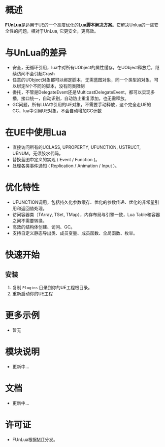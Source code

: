 
# 概述
**FUnLua**是适用于UE的一个高度优化的**Lua脚本解决方案**。它解决Unlua的一些安全性的问题，相对于UnLua, 它更安全，更高效。
# 与UnLua的差异
* 安全，无循环引用，lua中对所有UObject的属性缓存，在UObject释放后，继续访问不会引起Crash
* 任意的UObject对象都可以绑定脚本，无需蓝图对象，同一个类型的对象，可以绑定N个不同的脚本，没有同类限制
* 委托，不管是DelegateEvent还是MulticastDelegateEvent，都可以实现多播，接口统一，自动识别，自动防止重复添加，也无需释放。
* GC问题，所有LUA中引用的UE对象，不需要手动释放，这个完全走UE的GC，lua中引用UE对象，不会自动增加GC计数

# 在UE中使用Lua
* 直接访问所有的UCLASS, UPROPERTY, UFUNCTION, USTRUCT, UENUM，无须胶水代码。
* 替换蓝图中定义的实现 ( Event / Function )。
* 处理各类事件通知 ( Replication / Animation / Input )。

# 优化特性
* UFUNCTION调用，包括持久化参数缓存、优化的参数传递、优化的非常量引用和返回值处理。
* 访问容器类（TArray, TSet, TMap），内存布局与引擎一致，Lua Table和容器之间不需要转换。
* 高效的结构体创建、访问、GC。
* 支持自定义静态导出类、成员变量、成员函数、全局函数、枚举。

# 快速开始
## 安装
  1. 复制 `Plugins` 目录到你的UE工程根目录。
  2. 重新启动你的UE工程

# 更多示例
  * 暂无

# 模块说明
* 更新中...

# 文档
* 更新中...

# 许可证
* FUnLua根据[MIT](LICENSE.TXT)分发。
